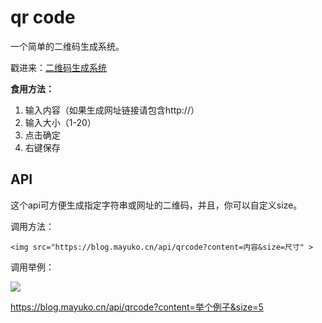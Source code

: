 # qr code #
一个简单的二维码生成系统。

戳进来：[二维码生成系统](http://mayuko.cn/lab/qr/)

**食用方法：**

1. 输入内容（如果生成网址链接请包含http://）
2. 输入大小（1-20）
3. 点击确定
4. 右键保存

## API ##
这个api可方便生成指定字符串或网址的二维码，并且，你可以自定义size。

调用方法：

    <img src="https://blog.mayuko.cn/api/qrcode?content=内容&size=尺寸" >

调用举例：

<img src="https://blog.mayuko.cn/api/qrcode?content=内容&size=尺寸" >

https://blog.mayuko.cn/api/qrcode?content=举个例子&size=5

